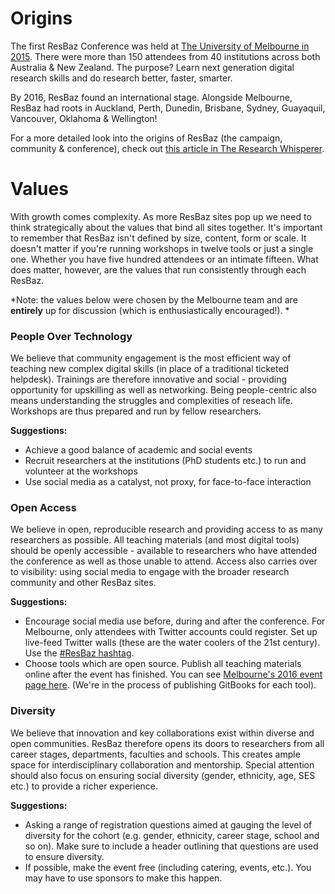 # Origins

The first ResBaz Conference was held at [The University of Melbourne in 2015](melbourne.resbaz.edu.au/resbaz2015). There were more than 150 attendees from 40 institutions across both Australia & New Zealand. The purpose? Learn next generation digital research skills and do research better, faster, smarter. 

By 2016, ResBaz found an international stage. Alongside Melbourne, ResBaz had roots in Auckland, Perth, Dunedin, Brisbane, Sydney, Guayaquil, Vancouver, Oklahoma & Wellington! 

For a more detailed look into the origins of ResBaz (the campaign, community & conference), check out [this article in The Research Whisperer](https://theresearchwhisperer.wordpress.com/2015/12/08/research-bazaar/). 


# Values

With growth comes complexity. As more ResBaz sites pop up we need to think strategically about the values that bind all sites together. It's important to remember that ResBaz isn't defined by size, content, form or scale. It doesn't matter if you're running workshops in twelve tools or just a single one. Whether you have five hundred attendees or an intimate fifteen. What does matter, however, are the values that run consistently through each ResBaz. 

*Note: the values below were chosen by the Melbourne team and are **entirely** up for discussion (which is enthusiastically encouraged!). 
*


### People Over Technology

We believe that community engagement is the most efficient way of teaching new complex digital skills (in place of a traditional ticketed helpdesk). Trainings are therefore innovative and social - providing opportunity for upskilling as well as networking. Being people-centric also means understanding the struggles and complexities of reseach life. Workshops are thus prepared and run by fellow researchers. 

**Suggestions:** 
* Achieve a good balance of academic and social events
* Recruit researchers at the institutions (PhD students etc.) to run and volunteer at the workshops
* Use social media as a catalyst, not proxy, for face-to-face interaction 



### Open Access


We believe in open, reproducible research and providing access to as many researchers as possible. All teaching materials (and most digital tools) should be openly accessible - available to researchers who have attended the conference as well as those unable to attend. Access also carries over to visibility: using social media to engage with the broader research community and other ResBaz sites. 

**Suggestions:** 
* Encourage social media use before, during and after the conference. For Melbourne, only attendees with Twitter accounts could register. Set up live-feed Twitter walls (these are the water coolers of the 21st century). Use the [#ResBaz hashtag](https://twitter.com/search?q=%23ResBaz&src=typd). 
* Choose tools which are open source. Publish all teaching materials online after the event has finished. You can see [Melbourne's 2016 event page here](melbourne.resbaz.edu.au/resbaz2016). (We're in the process of publishing GitBooks for each tool). 




### Diversity

We believe that innovation and key collaborations exist within diverse and open communities. ResBaz therefore opens its doors to researchers from all career stages, departments, faculties and schools. This creates ample space for interdisciplinary collaboration and mentorship. Special attention should also focus on ensuring social diversity (gender, ethnicity, age, SES etc.) to provide a richer experience. 

**Suggestions:** 
* Asking a range of registration questions aimed at gauging the level of diversity for the cohort (e.g. gender, ethnicity, career stage, school and so on). Make sure to include a header outlining that questions are used to ensure diversity. 
* If possible, make the event free (including catering, events, etc.). You may have to use sponsors to make this happen. 










